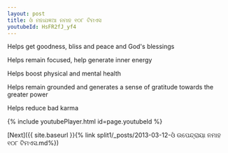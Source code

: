 ```yaml
---
layout: post
title: ଓଁ ମହାଯଜ୍ଞଆ ନମାହ ୧୦୮ ଟିମଏସ
youtubeId: HsFR2fJ_yf4
---
```

 
 
Helps get goodness, bliss and peace and God's blessings
 
Helps remain focused, help generate inner energy 
 
Helps boost physical and mental health 
 
Helps remain grounded and generates a sense of gratitude towards the greater power 
 
Helps reduce bad karma
 
 
 
 


{% include youtubePlayer.html id=page.youtubeId %}
 
[Next]({{ site.baseurl }}{% link  split1/_posts/2013-03-12-ଓଁ ଉପେନ୍ଦ୍ରାୟା ନମାହ ୧୦୮ ଟିମଏସ.md%})
 
